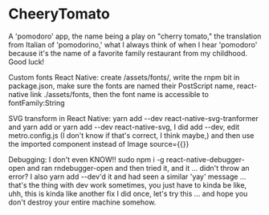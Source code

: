 # CheeryTomato

A 'pomodoro' app, the name being a play on "cherry tomato," the translation from Italian of 'pomodorino,' what I always think of when I hear 'pomodoro' because it's the name of a favorite family restaurant from my childhood. Good luck!

Custom fonts React Native: create /assets/fonts/, write the rnpm bit in package.json, make sure the fonts are named their PostScript name, react-native link ./assets/fonts, then the font name is accessible to fontFamily:String

SVG transform in React Native: yarn add --dev react-native-svg-tranformer and yarn add or yarn add --dev react-native-svg, I did add --dev, edit metro.config.js (I don't know if that's correct, I think maybe,) and then use the imported component instead of Image source={{}}

Debugging: I don't even KNOW!! sudo npm i -g react-native-debugger-open and ran rndebugger-open and then tried it, and it ... didn't throw an error? I also yarn add --dev'd it and had seen a similar 'yay' message ... that's the thing with dev work sometimes, you just have to kinda be like, uhh, this is kinda like another fix I did once, let's try this ... and hope you don't destroy your entire machine somehow.
